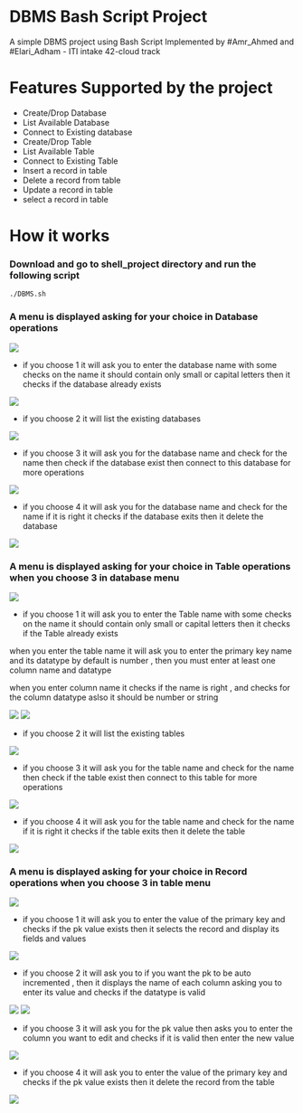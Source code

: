 # DBMS Bash Script Project
A simple DBMS project using Bash Script 
Implemented by #Amr_Ahmed and #Elari_Adham - ITI intake 42-cloud track

# Features Supported by the project
- Create/Drop Database
- List Available Database
- Connect to Existing database
- Create/Drop Table
- List Available Table
- Connect to Existing Table
- Insert a record in table
- Delete a record from table
- Update a record in table
- select a record in table

# How it works
### Download and go to shell_project directory and run the following script
```
./DBMS.sh
```
### A menu is displayed asking for your choice in Database operations
 ![](https://github.com/amr158/shell_project/blob/master/img/23.png)
 - if you choose 1 it will ask you to enter the database name with some checks on the name it should contain only small or capital letters then it checks if the database already exists

 ![](https://github.com/amr158/shell_project/blob/master/img/26.png)

- if you choose 2 it will list the existing databases

 ![](https://github.com/amr158/shell_project/blob/master/img/30.png)

- if you choose 3 it will ask you for the database name and check for the name then check if the  database exist then connect to this database for more operations

 ![](https://github.com/amr158/shell_project/blob/master/img/34.png)

- if you choose 4 it will ask you for the database name and check for the name if it is right it checks if the database exits then it delete the database

 ![](https://github.com/amr158/shell_project/blob/master/img/38.png)

### A menu is displayed asking for your choice in Table operations when you choose 3 in database menu
 ![](https://github.com/amr158/shell_project/blob/master/img/41.png)
- if you choose 1 it will ask you to enter the Table name with some checks on the name it should contain only small or capital letters then it checks if the Table already exists 

when you enter the table name it will ask you to enter the primary key name and its datatype by default is number , then you must enter at least one column name and datatype 

when you enter column name it checks if the name is right , and checks for the column datatype aslso it should be number or string

 ![](https://github.com/amr158/shell_project/blob/master/img/48.png)
 ![](https://github.com/amr158/shell_project/blob/master/img/49.png)

- if you choose 2 it will list the existing tables

 ![](https://github.com/amr158/shell_project/blob/master/img/53.png)

- if you choose 3 it will ask you for the table name and check for the name then check if the  table exist then connect to this table for more operations

 ![](https://github.com/amr158/shell_project/blob/master/img/57.png)

- if you choose 4 it will ask you for the table name and check for the name if it is right it checks if the table exits then it delete the table
 
 ![](https://github.com/amr158/shell_project/blob/master/img/61.png)

### A menu is displayed asking for your choice in Record operations when you choose 3 in table menu
 ![](https://github.com/amr158/shell_project/blob/master/img/64.png)

- if you choose 1 it will ask you to enter the value of the primary key and checks if the pk value exists then it selects the record and display its fields and values

 ![](https://github.com/amr158/shell_project/blob/master/img/68.png)


- if you choose 2 it will ask you to if you want the pk to be auto incremented , then it displays the name of each column asking you to enter its value and checks if the datatype is valid

 ![](https://github.com/amr158/shell_project/blob/master/img/73.png)
 ![](https://github.com/amr158/shell_project/blob/master/img/74.png)


- if you choose 3 it will ask you for the pk value then asks you to enter the column you want to edit and checks if it is valid then enter the new value

 ![](https://github.com/amr158/shell_project/blob/master/img/79.png)



- if you choose 4 it will ask you to enter the value of the primary key and checks if the pk value exists then it delete the record from the table 

 ![](https://github.com/amr158/shell_project/blob/master/img/85.png)




